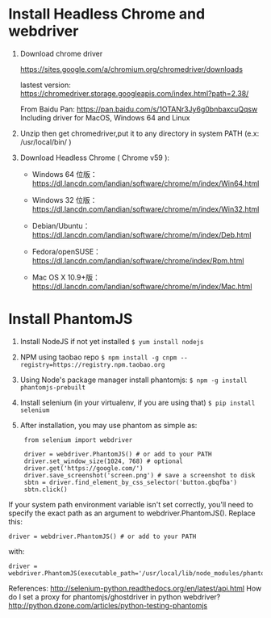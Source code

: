# Install Headless Chrome and webdriver
1. Download chrome driver

    https://sites.google.com/a/chromium.org/chromedriver/downloads

    lastest version:
    https://chromedriver.storage.googleapis.com/index.html?path=2.38/

    From Baidu Pan:
    https://pan.baidu.com/s/1OTANr3Jy6g0bnbaxcuQqsw
    Including driver for MacOS, Windows 64 and Linux

2. Unzip then get chromedriver,put it to any directory in system PATH (e.x: /usr/local/bin/ )

3. Download Headless Chrome ( Chrome v59 ):

    * Windows 64 位版：  
    https://dl.lancdn.com/landian/software/chrome/m/index/Win64.html

    * Windows 32 位版：  
    https://dl.lancdn.com/landian/software/chrome/m/index/Win32.html

    * Debian/Ubuntu：  
    https://dl.lancdn.com/landian/software/chrome/m/index/Deb.html

    * Fedora/openSUSE：  
    https://dl.lancdn.com/landian/software/chrome/index/Rpm.html

    * Mac OS X 10.9+版：  
    https://dl.lancdn.com/landian/software/chrome/m/index/Mac.html

# Install PhantomJS

1. Install NodeJS if not yet installed
`$ yum install nodejs`
2. NPM using taobao repo
`$ npm install -g cnpm --registry=https://registry.npm.taobao.org`
3. Using Node's package manager install phantomjs: 
`$ npm -g install phantomjs-prebuilt`
4. Install selenium (in your virtualenv, if you are using that)
`$ pip install selenium`
5. After installation, you may use phantom as simple as:    
  
        from selenium import webdriver

        driver = webdriver.PhantomJS() # or add to your PATH
        driver.set_window_size(1024, 768) # optional    
        driver.get('https://google.com/')
        driver.save_screenshot('screen.png') # save a screenshot to disk
        sbtn = driver.find_element_by_css_selector('button.gbqfba')
        sbtn.click()

If your system path environment variable isn't set correctly, you'll need to specify the exact path as an argument to webdriver.PhantomJS(). Replace this:

    driver = webdriver.PhantomJS() # or add to your PATH

with:

    driver = webdriver.PhantomJS(executable_path='/usr/local/lib/node_modules/phantomjs/lib/phantom/bin/phantomjs')

References:
http://selenium-python.readthedocs.org/en/latest/api.html
How do I set a proxy for phantomjs/ghostdriver in python webdriver?
http://python.dzone.com/articles/python-testing-phantomjs